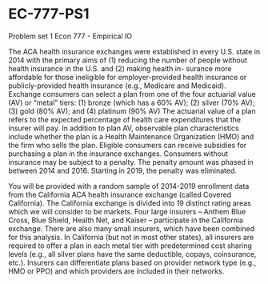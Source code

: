 # EC-777-PS1
Problem set 1 Econ 777 - Empirical IO

The ACA health insurance exchanges were established in every U.S. state in 2014 with the primary aims
of (1) reducing the number of people without health insurance in the U.S. and (2) making health in-
surance more affordable for those ineligible for employer-provided health insurance or publicly-provided
health insurance (e.g., Medicare and Medicaid). Exchange consumers can select a plan from one of the
four actuarial value (AV) or “metal” tiers: (1) bronze (which has a 60% AV); (2) silver (70% AV); (3) gold
(80% AV); and (4) platinum (90% AV) The actuarial value of a plan refers to the expected percentage of
health care expenditures that the insurer will pay. In addition to plan AV, observable plan characteristics
include whether the plan is a Health Maintenance Organization (HMO) and the firm who sells the plan.
Eligible consumers can receive subsidies for purchasing a plan in the insurance exchanges. Consumers
without insurance may be subject to a penalty. The penalty amount was phased in between 2014 and
2016. Starting in 2019, the penalty was eliminated.

You will be provided with a random sample of 2014-2019 enrollment data from the California ACA health
insurance exchange (called Covered California). The California exchange is divided into 19 distinct rating
areas which we will consider to be markets. Four large insurers – Anthem Blue Cross, Blue Shield, Health
Net, and Kaiser – participate in the California exchange. There are also many small insurers, which have
been combined for this analysis. In California (but not in most other states), all insurers are required to
offer a plan in each metal tier with predetermined cost sharing levels (e.g., all silver plans have the same
deductible, copays, coinsurance, etc.). Insurers can differentiate plans based on provider network type
(e.g., HMO or PPO) and which providers are included in their networks.


